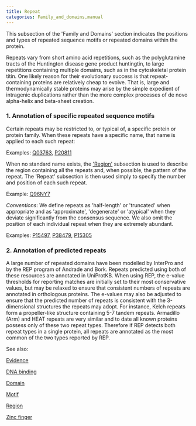 ```yaml
---
title: Repeat
categories: Family_and_domains,manual
---
```


This subsection of the 'Family and Domains' section indicates the positions and types of repeated sequence motifs or repeated domains within the protein.

Repeats vary from short amino acid repetitions, such as the polyglutamine tracts of the Huntington disease gene product huntingtin, to large repetitions containing multiple domains, such as in the cytoskeletal protein titin. One likely reason for their evolutionary success is that repeat-containing proteins are relatively cheap to evolve. That is, large and thermodynamically stable proteins may arise by the simple expedient of intragenic duplications rather than the more complex processes of de novo alpha-helix and beta-sheet creation.

### 1\. Annotation of specific repeated sequence motifs

Certain repeats may be restricted to, or typical of, a specific protein or protein family. When these repeats have a specific name, that name is applied to each such repeat:

Examples: [Q03763](http://www.uniprot.org/uniprot/Q03763#family%5Fand%5Fdomains), [P20811](http://www.uniprot.org/uniprot/P20811#family%5Fand%5Fdomains)

When no standard name exists, the ['Region'](http://www.uniprot.org/manual/region) subsection is used to describe the region containing all the repeats and, when possible, the pattern of the repeat. The 'Repeat' subsection is then used simply to specify the number and position of each such repeat.

Example: [Q96NY7](http://www.uniprot.org/uniprot/Q96NY7#family%5Fand%5Fdomains)

_Conventions_: We define repeats as 'half-length' or 'truncated' when appropriate and as 'approximate', 'degenerate' or 'atypical' when they deviate significantly from the consensus sequence. We also omit the position of each individual repeat when they are extremely abundant.

Examples: [P15497](http://www.uniprot.org/uniprot/P15497#family%5Fand%5Fdomains), [P38479](http://www.uniprot.org/uniprot/P38479#family%5Fand%5Fdomains), [P15305](http://www.uniprot.org/uniprot/P15305#family%5Fand%5Fdomains)

### 2\. Annotation of predicted repeats

A large number of repeated domains have been modelled by InterPro and by the REP program of Andrade and Bork. Repeats predicted using both of these resources are annotated in UniProtKB. When using REP, the e-value thresholds for reporting matches are initially set to their most conservative values, but may be relaxed to ensure that consistent numbers of repeats are annotated in orthologous proteins. The e-values may also be adjusted to ensure that the predicted number of repeats is consistent with the 3-dimensional structures the repeats may adopt. For instance, Kelch repeats form a propeller-like structure containing 5-7 tandem repeats. Armadillo (Arm) and HEAT repeats are very similar and to date all known proteins possess only of these two repeat types. Therefore if REP detects both repeat types in a single protein, all repeats are annotated as the most common of the two types reported by REP.

See also:

[Evidence](http://www.uniprot.org/manual/evidences)

[DNA binding](http://www.uniprot.org/help/dna%5Fbind)

[Domain](http://www.uniprot.org/help/domain)

[Motif](http://www.uniprot.org/help/motif)

[Region](http://www.uniprot.org/help/region)

[Zinc finger](http://www.uniprot.org/help/zn%5Ffing)